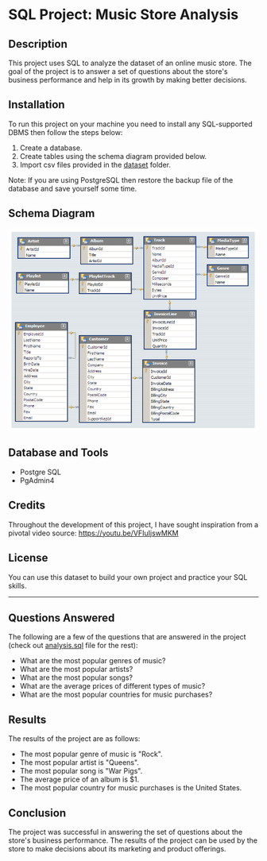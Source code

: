 # SQL Project: Music Store Analysis
## Description

This project uses SQL to analyze the dataset of an online music store. The goal of the project is to answer a set of questions about the store's business performance and help in its growth by making better decisions.

## Installation

To run this project on your machine you need to install any SQL-supported DBMS then follow the steps below:
1. Create a database.
2. Create tables using the schema diagram provided below.
3. Import csv files provided in the <a href="https://github.com/NamanSomani2412/Music_Store/tree/main/dataset">dataset</a> folder.

Note: If you are using PostgreSQL then restore the backup</a> file of the database and save yourself some time.

## Schema Diagram

![Schema Diagram](https://github.com/NamanSomani2412/Music_Store/blob/main/MusicDatabaseSchema.png)

<!-- ## Usage

Provide instructions and examples for use. Include screenshots as needed.

To add a screenshot, create an `assets/images` folder in your repository and upload your screenshot to it. Then, using the relative filepath, add it to your README using the following syntax:

    ```md
    ![schema](MusicDatabaseSchema.png)
    ``` -->

## Database and Tools

* Postgre SQL
* PgAdmin4

## Credits

Throughout the development of this project, I have sought inspiration from a pivotal video source: https://youtu.be/VFIuIjswMKM

## License

You can use this dataset to build your own project and practice your SQL skills.

---

## Questions Answered

The following are a few of the questions that are answered in the project (check out <a href="https://github.com/NamanSomani2412/Music_Store/blob/main/analysis.sql">analysis.sql</a> file for the rest):

* What are the most popular genres of music?
* What are the most popular artists?
* What are the most popular songs?
* What are the average prices of different types of music?
* What are the most popular countries for music purchases?

## Results

The results of the project are as follows:

* The most popular genre of music is "Rock".
* The most popular artist is "Queens".
* The most popular song is "War Pigs".
* The average price of an album is $1.
* The most popular country for music purchases is the United States.

## Conclusion

The project was successful in answering the set of questions about the store's business performance. The results of the project can be used by the store to make decisions about its marketing and product offerings.


<!--## How to Contribute

If you created an application or package and would like other developers to contribute it, you can include guidelines for how to do so. The [Contributor Covenant](https://www.contributor-covenant.org/) is an industry standard, but you can always write your own if you'd prefer.-->



<!-- ## Conclusion

The project was successful in answering the set of questions about the store's business performance. The results of the project can be used by the store to make decisions about its marketing and product offerings.


I hope this is helpful! -->
